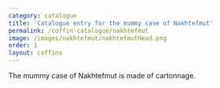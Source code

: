 ```yaml
---
category: catalogue
title: 'Catalogue entry for the mummy case of Nakhtefmut'
permalink: /coffin-catalogue/nakhtefmut
image: /images/nakhtefmut/nakhtefmutHead.png
order: 1
layout: coffins
---
```


The mummy case of Nakhtefmut is made of cartonnage.

